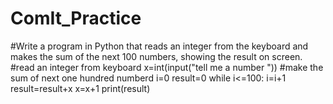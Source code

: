 # ComIt_Practice
#Write a program in Python that reads an integer from the keyboard and makes the sum of
the next 100 numbers, showing the result on screen.
#read an integer from keyboard
x=int(input("tell me a number "))
#make the sum of next one hundred numberd
i=0
result=0
while i<=100:
    i=i+1
    result=result+x
    x=x+1
print(result)

